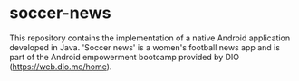 # soccer-news
This repository contains the implementation of a native Android application developed in Java. 'Soccer news' is a women's football news app and is part of the Android empowerment bootcamp provided by DIO (https://web.dio.me/home).
